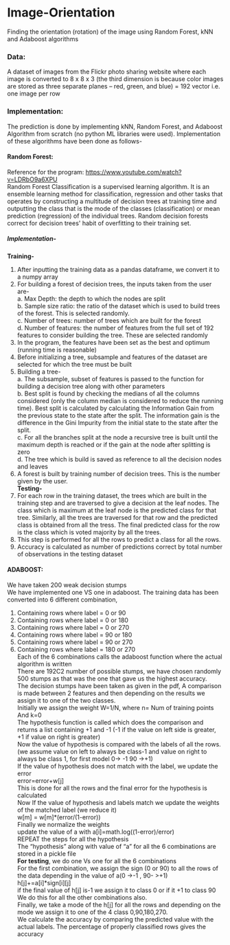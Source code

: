 # Image-Orientation
Finding the orientation (rotation) of the image using  Random Forest, kNN and Adaboost algorithms

### Data:
A dataset of images from the Flickr photo sharing website where each image is converted to 8 x 8 x 3 (the third dimension is because color images are stored as three separate planes – red, green, and blue) = 192 vector i.e. one image per row

### Implementation:
The prediction is done by implementing kNN, Random Forest, and Adaboost Algorithm from scratch (no python ML libraries were used). Implementation of these algorithms have been done as follows-

#### Random Forest:
Reference for the program: https://www.youtube.com/watch?v=LDRbO9a6XPU <br>
Random Forest Classification is a supervised learning algorithm. It is an ensemble learning method for classification, regression and other tasks that operates by constructing a multitude of decision trees at training time and outputting the class that is the mode of the classes (classification) or mean prediction (regression) of the individual trees. Random decision forests correct for decision trees' habit of overfitting to their training set. <br>
##### Implementation- <br>
**Training-** <br>
1. After inputting the training data as a pandas dataframe, we convert it to a numpy array <br>
2.  For building a forest of decision trees, the inputs taken from the user are- <br>
a. Max Depth: the depth to which the nodes are split <br>
b. Sample size ratio: the ratio of the dataset which is used to build trees of the forest. This is selected randomly. <br>
c. Number of trees: number of trees which are built for the forest <br>
d. Number of features: the number of features from the full set of 192 features to consider building the tree. These are selected randomly <br>
3. In the program, the features have been set as the best and optimum (running time is reasonable) <br>
4. Before initializing a tree, subsample and features of the dataset are selected for which the tree must be built <br>
5. Building a tree- <br>
a. The subsample, subset of features is passed to the function for building a decision tree along with other parameters <br>
b. Best split is found by checking the medians of all the columns considered (only the column median is considered to reduce the running time). Best split is calculated by calculating the Information Gain from the previous state to the state after the split. The information gain is the difference in the Gini Impurity from the initial state to the state after the split. <br>
c. For all the branches split at the node a recursive tree is built until the maximum depth is reached or if the gain at the node after splitting is zero <br>
d. The tree which is build is saved as reference to all the decision nodes and leaves <br>
6. A forest is built by training number of decision trees. This is the number given by the user. <br>
**Testing-** <br>
1. For each row in the training dataset, the trees which are built in the training step and are traversed to give a decision at the leaf nodes. The class which is maximum at the leaf node is the predicted class for that tree. Similarly, all the trees are traversed for that row and the predicted class is obtained from all the tress. The final predicted class for the row is the class which is voted majority by all the trees. <br>
2. This step is performed for all the rows to predict a class for all the rows. <br>
3. Accuracy is calculated as number of predictions correct by total number of observations in the testing dataset 

#### ADABOOST:
We have taken 200 weak decision stumps <br>
We have implemented one VS one in adaboost. The training data has been converted into 6 different combination, <br>
1. Containing rows where label = 0 or 90 <br>
2. Containing rows where label = 0 or 180 <br>
3. Containing rows where label = 0 or 270 <br>
4. Containing rows where label = 90 or 180 <br>
5. Containing rows where label = 90 or 270 <br>
6. Containing rows where label = 180 or 270 <br>
Each of the 6 combinations calls the adaboost function where the actual algorithm is written <br>
There are 192C2 number of possible stumps, we have chosen randomly 500 stumps as that was the one that gave us the highest accuracy. <br> 
The decision stumps have been taken as given in the pdf, A comparison is made between 2 features and then depending on the results we assign it to one of the two classes. <br>
Initially we assign the weight W=1/N, where n= Num of training points <br>
And k=0 <br>
The hypothesis function is called which does the comparison and returns a list containing +1 and -1  (-1 if the value on left side is greater, +1 if value on right is greater) <br>
Now the value of hypothesis is compared with the labels of all the rows.(we assume value on left to always be class-1 and value on right to always be class 1, for first model 0-> -1 90 ->+1) <br>
If the value of hypothesis does not match with the label, we update the error <br>
error=error+w[j] <br>
This is done for all the rows and the final error for the hypothesis is calculated <br>
Now If the value of hypothesis and labels match we update the weights of the matched label (we reduce it) <br>
 w[m] = w[m]*(error/(1-error))    <br>
Finally we normalize the weights <br>
update the value of a with  a[i]=math.log((1-error)/error) <br>
REPEAT the steps for all the hypothesis     <br>
The “hypothesis” along with value of “a” for all the 6 combinations are stored in a pickle file  <br>
**For testing**, we do one Vs one for all the 6 combinations <br>
For the first combination, we assign the sign (0 or 90) to all the rows of the data depending in the value of a(0 ->-1 , 90- >+1)  <br>
 h[j]+=a[i]*sign[i][j] <br>
if the final value of h[j] is-1 we assign it to class 0 or if it +1 to class 90 <br>
We do this for all the other combinations also. <br>
Finally, we take a mode of the h[j] for all the rows and depending on the mode we assign it to one of the 4 class 0,90,180,270. <br>
We calculate the accuracy by comparing the predicted value with the actual labels. The percentage of properly classified rows gives the accuracy <br>
